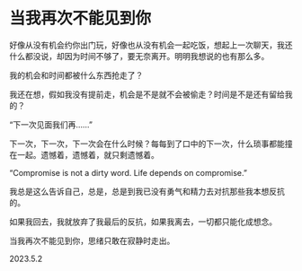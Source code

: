 # 当我再次不能见到你

好像从没有机会约你出门玩，好像也从没有机会一起吃饭，想起上一次聊天，我还什么都没说，却因为时间不够了，要无奈离开。明明我想说的也有那么多。

我的机会和时间都被什么东西抢走了？

我还在想，假如我没有提前走，机会是不是就不会被偷走？时间是不是还有留给我的？

“下一次见面我们再……”

下一次，下一次，下一次会在什么时候？每每到了口中的下一次，什么琐事都能撞在一起。遗憾着，遗憾着，就只剩遗憾着。

“Compromise is not a dirty word. Life depends on compromise.”

我总是这么告诉自己，总是，总是到我已没有勇气和精力去对抗那些我本想反抗的。

如果我回去，我就放弃了我最后的反抗，如果我离去，一切都只能化成想念。

当我再次不能见到你，思绪只敢在寂静时走出。

2023.5.2